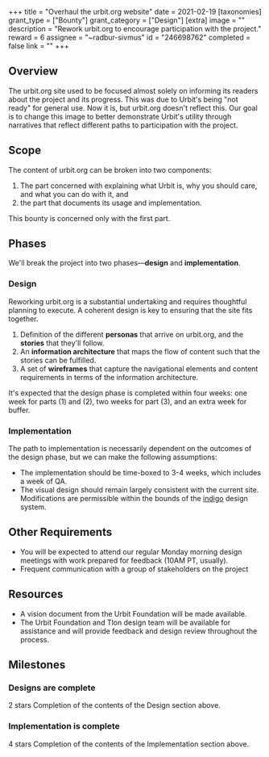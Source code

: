+++
title = "Overhaul the urbit.org website"
date = 2021-02-19
[taxonomies]
grant_type = ["Bounty"]
grant_category = ["Design"]
[extra]
image = ""
description = "Rework urbit.org to encourage participation with the project."
reward = 6
assignee = "~radbur-sivmus"
id = "246698762"
completed = false
link = ""
+++

## Overview

The urbit.org site used to be focused almost solely on informing its readers about the project and its progress. This was due to Urbit's being "not ready" for general use. Now it is, but urbit.org doesn't reflect this. Our goal is to change this image to better demonstrate Urbit's utility through narratives that reflect different paths to participation with the project.

## Scope

The content of urbit.org can be broken into two components:

1. The part concerned with explaining what Urbit is, why you should care, and what you can do with it, and
2. the part that documents its usage and implementation.

This bounty is concerned only with the first part.

## Phases

We'll break the project into two phases—**design** and **implementation**.

### Design

Reworking urbit.org is a substantial undertaking and requires thoughtful planning to execute. A coherent design is key to ensuring that the site fits together.

1. Definition of the different **personas** that arrive on urbit.org, and the **stories** that they'll follow.
2. An **information architecture** that maps the flow of content such that the stories can be fulfilled.
3. A set of **wireframes** that capture the navigational elements and content requirements in terms of the information architecture.

It's expected that the design phase is completed within four weeks: one week for parts (1) and (2), two weeks for part (3), and an extra week for buffer.

### Implementation

The path to implementation is necessarily dependent on the outcomes of the design phase, but we can make the following assumptions:

- The implementation should be time-boxed to 3-4 weeks, which includes a week of QA.
- The visual design should remain largely consistent with the current site. Modifications are permissible within the bounds of the [indigo](https://github.com/urbit/indigo-react) design system.

## Other Requirements

- You will be expected to attend our regular Monday morning design meetings with work prepared for feedback (10AM PT, usually).
- Frequent communication with a group of stakeholders on the project

## Resources

- A vision document from the Urbit Foundation will be made available.
- The Urbit Foundation and Tlon design team will be available for assistance and will provide feedback and design review throughout the process.

## Milestones

### Designs are complete

2 stars
Completion of the contents of the Design section above.

### Implementation is complete

4 stars
Completion of the contents of the Implementation section above.

